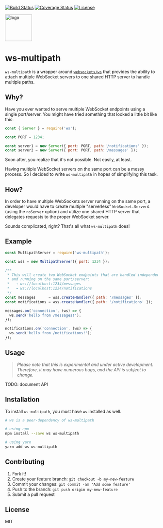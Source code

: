 [![Build Status](https://travis-ci.org/wsmd/ws-multipath.svg?branch=master)](https://travis-ci.org/wsmd/ws-multipath)
[![Coverage Status](https://coveralls.io/repos/github/wsmd/ws-multipath/badge.svg?branch=master)](https://coveralls.io/github/wsmd/ws-multipath?branch=master)
[![License](https://img.shields.io/github/license/wsmd/ws-multipath.svg)](https://github.com/wsmd/ws-multipath/blob/master/LICENSE)

<img src="https://user-images.githubusercontent.com/2100222/36067365-6f2f344c-0e89-11e8-87fa-94513973b6d3.png" width="88" alt="logo" />

# ws-multipath

`ws-multipath` is a wrapper around [`websockets/ws`](https://github.com/websockets/ws/) that provides the ability to attach multiple WebSocket servers to one shared HTTP server to handle multiple paths.

## Why?

Have you ever wanted to serve multiple WebSocket endpoints using a single port/server. You might have tried something that looked a little bit like this:

```js
const { Server } = require('ws');

const PORT = 1234;

const server1 = new Server({ port: PORT, path:'/notifications' });
const server2 = new Server({ port: PORT, path:'/messages' });
```

Soon after, you realize that it's not possible. Not easily, at least.

Having multiple WebSocket servers on the same port can be a messy process. So I decided to write `ws-multipath` in hopes of simplifying this task.

## How?

In order to have multiple WebSockets server running on the same port, a developer would have to create multiple "serverless" `WebSocket.Server`s (using the `noServer` option) and utilize one shared HTTP server that delegates requests to the proper WebSocket server.

Sounds complicated, right? That's all what `ws-multipath` does!

## Example

```js
const MultipathServer = require('ws-multipath');

const wss = new MultipathServer({ port: 1234 });

/**
 * This will create two WebSocket endpoints that are handled independently
 * and running on the same port/server:
 *   → ws://localhost:1234/messages
 *   → ws://localhost:1234/notifications
 */
const messages      = wss.createHandler({ path: '/messages' });
const notifications = wss.createHandler({ path: '/notifications' });

messages.on('connection', (ws) => {
  ws.send('hello from /messages!');
});

notifications.on('connection', (ws) => {
  ws.send('hello from /notifications!');
});
```

## Usage

> _Please note that this is experimental and under active development. Therefore, it may have numerous bugs, and the API is subject to change._

TODO: document API

## Installation

To install `ws-multipath`, you must have `ws` installed as well.

```bash
# ws is a peer-dependency of ws-multipath

# using npm
npm install --save ws ws-multipath

# using yarn
yarn add ws ws-multipath
```

## Contributing

1. Fork it!
2. Create your feature branch: `git checkout -b my-new-feature`
3. Commit your changes: `git commit -am 'Add some feature'`
4. Push to the branch: `git push origin my-new-feature`
5. Submit a pull request

## License

MIT
